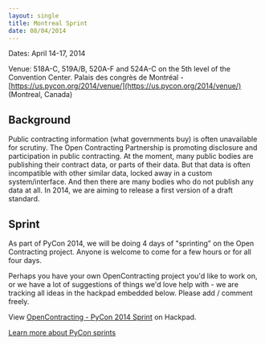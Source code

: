 ```yaml
---
layout: single
title: Montreal Sprint
date: 08/04/2014
---
```

Dates: April 14-17, 2014

Venue:  518A-C, 519A/B, 520A-F and 524A-C on the 5th level of the Convention Center. Palais des congrès de Montréal - [https://us.pycon.org/2014/venue/](https://us.pycon.org/2014/venue/) (Montreal, Canada)

## Background
Public contracting information (what governments buy) is often unavailable for scrutiny. The Open Contracting Partnership is promoting disclosure and participation in public contracting. At the moment, many public bodies are publishing their contract data, or parts of their data. But that data is often incompatible with other similar data, locked away in a custom system/interface. And then there are many bodies who do not publish any data at all. In 2014, we are aiming to release a first version of a draft standard.

## Sprint
As part of PyCon 2014, we will be doing 4 days of "sprinting" on the Open Contracting project. Anyone is welcome to come for a few hours or for all four days. 

Perhaps you have your own OpenContracting project you'd like to work on, or we have a lot of suggestions of things we'd love help with - we are tracking all ideas in the hackpad embedded below. Please add / comment freely.

<script src="https://opencontractingdata.hackpad.com/wpJvs8HRVED.js"></script><noscript><div>View <a href="https://opencontractingdata.hackpad.com/wpJvs8HRVED">OpenContracting - PyCon 2014 Sprint</a> on Hackpad.</div></noscript>

[Learn more about PyCon sprints](https://us.pycon.org/2014/community/sprints/)
